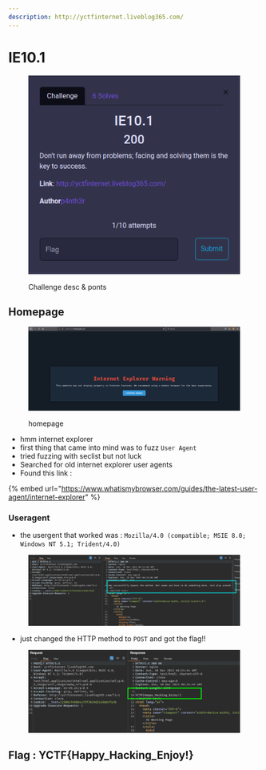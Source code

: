 ```yaml
---
description: http://yctfinternet.liveblog365.com/
---
```


# IE10.1

<figure><img src="../../../../.gitbook/assets/image (11).png" alt=""><figcaption><p>Challenge desc &#x26; ponts</p></figcaption></figure>



## Homepage

<figure><img src="../../../../.gitbook/assets/image (12).png" alt=""><figcaption><p>homepage</p></figcaption></figure>

* hmm internet explorer
* first thing that came into mind was to fuzz `User Agent`
* tried fuzzing with seclist but not luck
* Searched for old internet explorer user agents
* Found this link :&#x20;

{% embed url="https://www.whatismybrowser.com/guides/the-latest-user-agent/internet-explorer" %}

### Useragent

* the usergent that worked was : `Mozilla/4.0 (compatible; MSIE 8.0; Windows NT 5.1; Trident/4.0)`

<figure><img src="../../../../.gitbook/assets/image (13).png" alt=""><figcaption></figcaption></figure>



* just changed the HTTP method to `POST` and got the flag!!

<figure><img src="../../../../.gitbook/assets/image (14).png" alt=""><figcaption></figcaption></figure>

## Flag : YCTF{Happy\_Hacking\_Enjoy!}

